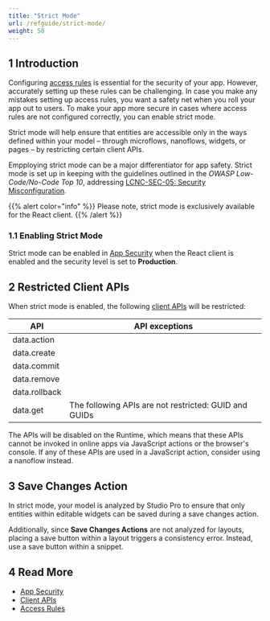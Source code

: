 ```yaml
---
title: "Strict Mode"
url: /refguide/strict-mode/
weight: 50
---
```


## 1 Introduction

Configuring [access rules](/refguide/access-rules/) is essential for the security of your app. However, accurately setting up these rules can be challenging. In case you make any mistakes setting up access rules, you want a safety net when you roll your app out to users. To make your app more secure in cases where access rules are not configured correctly, you can enable strict mode. 

Strict mode will help ensure that entities are accessible only in the ways defined within your model – through microflows, nanoflows, widgets, or pages – by restricting certain client APIs. 

Empploying strict mode can be a major differentiator for app safety. Strict mode is set up in keeping with the guidelines outlined in the *OWASP Low-Code/No-Code Top 10*, addressing [LCNC-SEC-05: Security Misconfiguration](https://owasp.org/www-project-top-10-low-code-no-code-security-risks/content/2022/en/LCNC-SEC-05-Security-Misconfiguration).

{{% alert color="info" %}}
Please note, strict mode is exclusively available for the React client.
{{% /alert %}}

### 1.1 Enabling Strict Mode

Strict mode can be enabled in [App Security](/refguide/app-security/#strict-mode) when the React client is enabled and the security level is set to **Production**.

## 2 Restricted Client APIs

When strict mode is enabled, the following [client APIs](/apidocs-mxsdk/apidocs/client-api/) will be restricted:

| API           | API exceptions                                        |
| ------------- | ----------------------------------------------------- |
| data.action   |                                                       |
| data.create   |                                                       |
| data.commit   |                                                       |
| data.remove   |                                                       |
| data.rollback |                                                       |
| data.get      | The following APIs are not restricted: GUID and GUIDs |

The APIs will be disabled on the Runtime, which means that these APIs cannot be invoked in online apps via JavaScript actions or the browser's console. If any of these APIs are used in a JavaScript action, consider using a nanoflow instead.

## 3 Save Changes Action

In strict mode, your model is analyzed by Studio Pro to ensure that only entities within editable widgets can be saved during a save changes action. 

Additionally, since **Save Changes Actions** are not analyzed for layouts, placing a save button within a layout triggers a consistency error. Instead, use a save button within a snippet.

## 4 Read More

* [App Security](/refguide/app-security/)
* [Client APIs](/apidocs-mxsdk/apidocs/client-api/)
* [Access Rules](/refguide/access-rules/)
